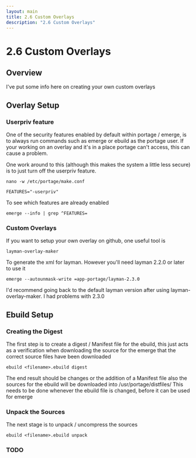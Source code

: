 ```yaml
---
layout: main
title: 2.6 Custom Overlays
description: "2.6 Custom Overlays"
---
```


# 2.6 Custom Overlays

## Overview

I've put some info here on creating your own custom overlays

## Overlay Setup

### Userpriv feature

One of the security features enabled by default within portage / emerge, is to always run commands
such as emerge or ebuild as the portage user. If your working on an overlay and it's in a place portage
can't access, this can cause a problem.

One work around to this (although this makes the system a little less secure) is to just turn off the
userpriv feature.

    nano -w /etc/portage/make.conf

    FEATURES="-userpriv"

To see which features are already enabled

    emerge --info | grep ^FEATURES=

### Custom Overlays

If you want to setup your own overlay on github, one useful tool is

    layman-overlay-maker

To generate the xml for layman.
However you'll need layman 2.2.0 or later to use it

    emerge --autounmask-write =app-portage/layman-2.3.0

I'd recommend going back to the default layman version after using layman-overlay-maker.
I had problems with 2.3.0

## Ebuild Setup

### Creating the Digest

The first step is to create a digest / Manifest file for the ebuild, this just acts as a verification
when downloading the source for the emerge that the correct source files have been downloaded

    ebuild <filename>.ebuild digest

The end result should be changes or the addition of a Manifest file
also the sources for the ebuild will be downloaded into /usr/portage/distfiles/
This needs to be done whenever the ebuild file is changed, before it can be used for emerge

### Unpack the Sources

The next stage is to unpack / uncompress the sources

    ebuild <filename>.ebuild unpack

### TODO
